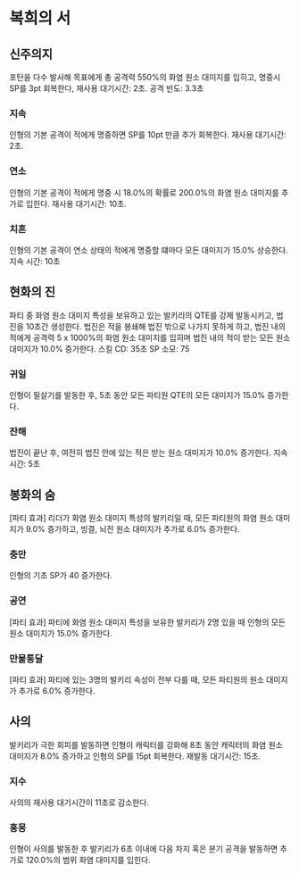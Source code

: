 # 복희의 서

## 신주의지

포탄을 다수 발사해 목표에게 총 공격력 550%의 화염 원소 대미지를 입히고, 명중시 SP를 3pt 회복한다, 재사용 대기시간: 2초.
공격 빈도: 3.3초

### 지속

인형의 기본 공격이 적에게 명중하면 SP를 10pt 만큼 추가 회복한다. 재사용 대기시간: 2초.

### 연소

인형의 기본 공격이 적에게 명중 시 18.0%의 확률로 200.0%의 화염 원소 대미지를 추가로 입힌다. 재사용 대기시간: 10초.

### 치혼

인형의 기본 공격이 연소 상태의 적에게 명중할 떄마다 모든 대미지가 15.0% 상승한다. 지속 시간: 10초

## 현화의 진

파티 중 화염 원소 대미지 특성을 보유하고 있는 발키리의 QTE를 강제 발동시키고, 법진을 10초간 생성한다. 법진은 적을 봉쇄해 법진 밖으로 나가지 못하게 하고, 법진 내의 적에게 공격력 5 x 1000%의 화염 원소 대미지를 입히며 법진 내의 적이 받는 모든 원소 대미지가 10.0% 증가한다.
스킬 CD: 35초
SP 소모: 75

### 귀일

인형이 필살기를 발동한 후, 5초 동안 모든 파티원 QTE의 모든 대미지가 15.0% 증가한다.

### 잔해

법진이 끝난 후, 여전히 법진 안에 있는 적은 받는 원소 대미지가 10.0% 증가한다. 지속 시간: 5초

## 봉화의 숨

[파티 효과] 리더가 화염 원소 대미지 특성의 발키리일 때, 모든 파티원의 화염 원소 대미지가 9.0% 증가하고, 빙결, 뇌전 원소 대미지가 추가로 6.0% 증가한다.

### 충만

인형의 기초 SP가 40 증가한다.

### 공연

[파티 효과] 파티에 화염 원소 대미지 특성을 보유한 발키리가 2명 있을 때 인형의 모든 원소 대미지가 15.0% 증가한다.

### 만물통달

[파티 효과] 파티에 있는 3명의 발키리 속성이 전부 다를 때, 모든 파티원의 원소 대미지가 추가로 6.0% 증가한다.

## 사의

발키리가 극한 회피를 발동하면 인형이 캐릭터를 강화해 8초 동안 캐릭터의 화염 원소 대미지가 8.0% 증가하고 인형의 SP를 15pt 회복한다. 재발동 대기시간: 15초.

### 지수

사의의 재사용 대기시간이 11초로 감소한다.

### 홍몽

인형이 사의를 발동한 후 발키리가 6초 이내에 다음 차지 혹은 분기 공격을 발동하면 추가로 120.0%의 범위 화염 대미지를 입힌다.
